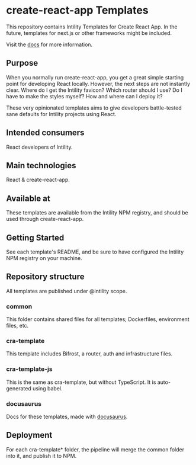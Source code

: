 # create-react-app Templates

This repository contains Intility Templates for Create React App. In the future, templates for next.js or other frameworks might be included.

Visit the [docs](https://create.intility.app/) for more information.

## Purpose

When you normally run create-react-app, you get a great simple starting point for developing React locally. However, the next steps are not instantly clear. Where do I get the Intility favicon? Which router should I use? Do I have to make the styles myself? How and where can I deploy it?

These very opinionated templates aims to give developers battle-tested sane defaults for Intility projects using React.

## Intended consumers

React developers of Intility.

## Main technologies

React & create-react-app.

## Available at

These templates are available from the Intility NPM registry, and should be used through create-react-app.

## Getting Started

See each template's README, and be sure to have configured the Intility NPM registry on your machine.

## Repository structure

All templates are published under @intility scope.

### common

This folder contains shared files for all templates; Dockerfiles, environment files, etc.

### cra-template

This template includes Bifrost, a router, auth and infrastructure files.

### cra-template-js

This is the same as cra-template, but without TypeScript. It is auto-generated using babel.

### docusaurus

Docs for these templates, made with [docusaurus](https://v2.docusaurus.io/).

## Deployment

For each cra-template\* folder, the pipeline will merge the common folder into it, and publish it to NPM.
